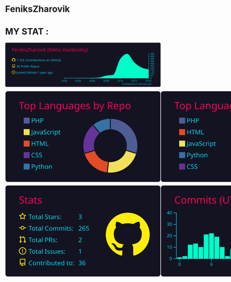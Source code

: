 # FeniksZharovik

# MY STAT :

<div>
  <!-- User Stats -->
  <img src="https://raw.githubusercontent.com/FeniksZharovik/FeniksZharovik/master/profile-summary-card-output/2077/0-profile-details.svg" alt="Profile Details">
</div>

<div style="display: flex; justify-content: space-between; margin-top: 10px;">
  <!-- Top Languages (Repos per Language & Most Commit Language) -->
  <img src="https://raw.githubusercontent.com/FeniksZharovik/FeniksZharovik/master/profile-summary-card-output/2077/1-repos-per-language.svg" alt="Repos per Language">
  <img src="https://raw.githubusercontent.com/FeniksZharovik/FeniksZharovik/master/profile-summary-card-output/2077/2-most-commit-language.svg" alt="Most Commit Language">
</div>

<div style="display: flex; justify-content: space-between; margin-top: 10px;">
  <!-- Stats & Productive Time -->
  <img src="https://raw.githubusercontent.com/FeniksZharovik/FeniksZharovik/master/profile-summary-card-output/2077/3-stats.svg" alt="Stats">
  <img src="https://raw.githubusercontent.com/FeniksZharovik/FeniksZharovik/master/profile-summary-card-output/2077/4-productive-time.svg" alt="Productive Time">
</div>
